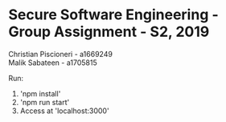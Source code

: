 # Secure Software Engineering - Group Assignment - S2, 2019
Christian Piscioneri - a1669249  
Malik Sabateen - a1705815


Run:
1. 'npm install'
2. 'npm run start'
3. Access at 'localhost:3000'
